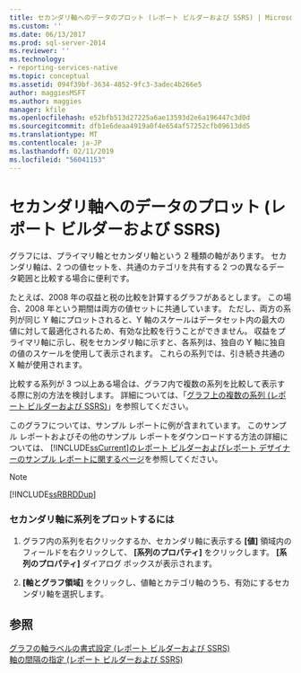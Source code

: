 ```yaml
---
title: セカンダリ軸へのデータのプロット (レポート ビルダーおよび SSRS) | Microsoft Docs
ms.custom: ''
ms.date: 06/13/2017
ms.prod: sql-server-2014
ms.reviewer: ''
ms.technology:
- reporting-services-native
ms.topic: conceptual
ms.assetid: 094f39bf-3634-4852-9fc3-3adec4b266e5
author: maggiesMSFT
ms.author: maggies
manager: kfile
ms.openlocfilehash: e52bfb513d27225a6ae13593d2e6a196447c3d0d
ms.sourcegitcommit: dfb1e6deaa4919a0f4e654af57252cfb09613dd5
ms.translationtype: MT
ms.contentlocale: ja-JP
ms.lasthandoff: 02/11/2019
ms.locfileid: "56041153"
---
```

# <a name="plot-data-on-a-secondary-axis-report-builder-and-ssrs"></a>セカンダリ軸へのデータのプロット (レポート ビルダーおよび SSRS)
  グラフには、プライマリ軸とセカンダリ軸という 2 種類の軸があります。 セカンダリ軸は、2 つの値セットを、共通のカテゴリを共有する 2 つの異なるデータ範囲と比較する場合に便利です。  
  
 たとえば、2008 年の収益と税の比較を計算するグラフがあるとします。 この場合、2008 年という期間は両方の値セットに共通しています。 ただし、両方の系列が同じ Y 軸にプロットされると、Y 軸のスケールはデータセット内の最大の値に対して最適化されるため、有効な比較を行うことができません。 収益をプライマリ軸に示し、税をセカンダリ軸に示すと、各系列は、独自の Y 軸に独自の値のスケールを使用して表示されます。 これらの系列では、引き続き共通の X 軸が使用されます。  
  
 比較する系列が 3 つ以上ある場合は、グラフ内で複数の系列を比較して表示する際に別の方法を検討します。 詳細については、「[グラフ上の複数の系列 (レポート ビルダーおよび SSRS)](multiple-series-on-a-chart-report-builder-and-ssrs.md)」を参照してください。  
  
 このグラフについては、サンプル レポートに例が含まれています。 このサンプル レポートおよびその他のサンプル レポートをダウンロードする方法の詳細については、 [!INCLUDE[ssCurrent](../../includes/sscurrent-md.md)][のレポート ビルダーおよびレポート デザイナーのサンプル レポートに関するページ](https://go.microsoft.com/fwlink/?LinkId=198283)を参照してください。  
  
> [!NOTE]  
>  [!INCLUDE[ssRBRDDup](../../includes/ssrbrddup-md.md)]  
  
### <a name="to-plot-a-series-on-the-secondary-axis"></a>セカンダリ軸に系列をプロットするには  
  
1.  グラフ内の系列を右クリックするか、セカンダリ軸に表示する **[値]** 領域内のフィールドを右クリックして、 **[系列のプロパティ]** をクリックします。 **[系列のプロパティ]** ダイアログ ボックスが表示されます。  
  
2.  **[軸とグラフ領域]** をクリックし、値軸とカテゴリ軸のうち、有効にするセカンダリ軸を選択します。  
  
## <a name="see-also"></a>参照  
 [グラフの軸ラベルの書式設定 (レポート ビルダーおよび SSRS)](formatting-axis-labels-on-a-chart-report-builder-and-ssrs.md)   
 [軸の間隔の指定 (レポート ビルダーおよび SSRS)](specify-an-axis-interval-report-builder-and-ssrs.md)  
  
  
